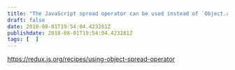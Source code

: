 ```yaml
---
title: "The JavaScript spread operator can be used instead of `Object.assign` to make Redux reducers more readable"
draft: false
date: 2018-08-01T19:54:04.423281Z
publishdate: 2018-08-01T19:54:04.423281Z
tags: [  ]
---
```

https://redux.js.org/recipes/using-object-spread-operator
    